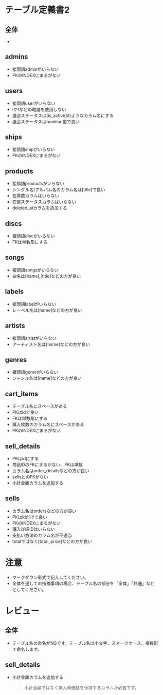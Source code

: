 # テーブル定義書2
## 全体
- 

## admins
- 接頭語adminがいらない
- PKのINDEXにまるがない

## users
- 接頭語userがいらない
- lやfなどの略語を使用しない
- 退会ステータスは[is_active]のようなカラム名にする
- 退会ステータスはboolean型で良い

## ships
- 接頭語shipがいらない
- PKのINDEXにまるがない

## products
- 接頭語productsがいらない
- シングル名/アルバム名のカラム名は[title]で良い
- 在庫数カラムはいらない
- 在庫ステータスカラムはいらない
- deleted_atカラムを追加する

## discs
- 接頭語discがいらない
- FKは単数形にする

## songs
- 接頭語songsがいらない
- 曲名は[name],[title]などの方が良い

## labels
- 接頭語labelがいらない
- レーベル名は[name]などの方が良い

## artists
- 接頭語artistがいらない
- アーティスト名は[name]などの方が良い

## genres
- 接頭語genreがいらない
- ジャンル名は[name]などの方が良い

## cart_items
- テーブル名にスペースがある
- PKはidで良い
- FKは単数形にする
-  購入枚数のカラム名にスペースがある
- PKのINDEXにまるがない

## sell_details
- PKはidにする
- 商品IDのFKにまるがない、FKは単数
- カラム名はorder_detailsなどの方が良い
- sellsとのFKがない
- 小計金額カラムを追加する

## sells 
- カラム名はordersなどの方が良い
- PKはidだけで良い
- PKのINDEXにまるがない
- 購入詳細IDはいらない
- 支払い方法のカラム名が不適当
- totalではなく[total_price]などの方が良い

# 注意
* マークダウン形式で記入してください。
* 全体を通しての指摘事項の場合、テーブル名の部分を「全体」「共通」などとしてください。




# レビュー
## 全体
- テーブル名の命名がNGです。テーブル名は小文字、スネークケース、複数形で命名します。

## sell_details
- 小計金額カラムを追加する
  > 小計金額ではなく購入時価格を保持するカラムが必要です。

